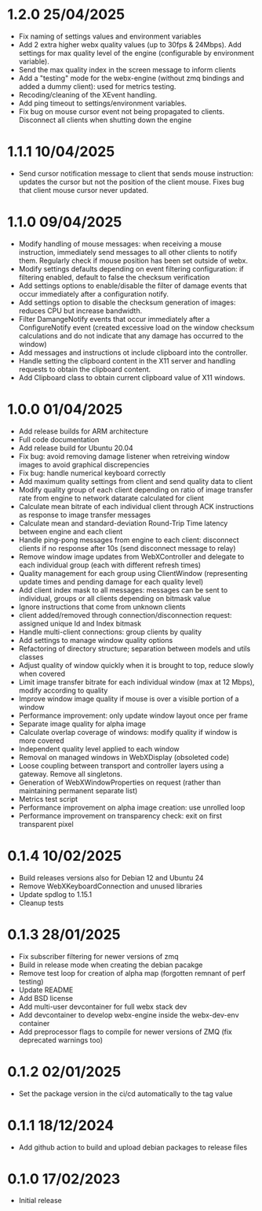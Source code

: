 1.2.0 25/04/2025
================
 * Fix naming of settings values and environment variables
 * Add 2 extra higher webx quality values (up to 30fps & 24Mbps). Add settings for max quality level of the engine (configurable by environment variable). 
 * Send the max quality index in the screen message to inform clients
 * Add a "testing" mode for the webx-engine (without zmq bindings and added a dummy client): used for metrics testing.
 * Recoding/cleaning of the XEvent handling.
 * Add ping timeout to settings/environment variables.
 * Fix bug on mouse cursor event not being propagated to clients. Disconnect all clients when shutting down the engine

1.1.1 10/04/2025
================
 * Send cursor notification message to client that sends mouse instruction: updates the cursor but not the position of the client mouse. Fixes bug that client mouse cursor never updated.

1.1.0 09/04/2025
================
 * Modify handling of mouse messages: when receiving a mouse instruction, immediately send messages to all other clients to notify them. Regularly check if mouse position has been set outside of webx.
 * Modify settings defaults depending on event filtering configuration: if filtering enabled, default to false the checksum verification
 * Add settings options to enable/disable the filter of damage events that occur immediately after a configuration notify.
 * Add settings option to disable the checksum generation of images: reduces CPU but increase bandwidth.
 * Filter DamangeNotify events that occur immediately after a ConfigureNotify event (created excessive load on the window checksum calculations and do not indicate that any damage has occurred to the window)
 * Add messages and instructions ot include clipboard into the controller.
 * Handle setting the clipboard content in the X11 server and handling requests to obtain the clipboard content. 
 * Add Clipboard class to obtain current clipboard value of X11 windows.

1.0.0 01/04/2025
================
 * Add release builds for ARM architecture
 * Full code documentation
 * Add release build for Ubuntu 20.04 
 * Fix bug: avoid removing damage listener when retreiving window images to avoid graphical discrepencies
 * Fix bug: handle numerical keyboard correctly
 * Add maximum quality settings from client and send quality data to client
 * Modify quality group of each client depending on ratio of image transfer rate from engine to network datarate calculated for client
 * Calculate mean bitrate of each individual client through ACK instructions as response to image transfer messages
 * Calculate mean and standard-deviation Round-Trip Time latency between engine and each client
 * Handle ping-pong messages from engine to each client: disconnect clients if no response after 10s (send disconnect message to relay)
 * Remove window image updates from WebXController and delegate to each individual group (each with different refresh times)
 * Quality management for each group using ClientWindow (representing update times and pending damage for each quality level)
 * Add client index mask to all messages: messages can be sent to individual, groups or all clients depending on bitmask value
 * Ignore instructions that come from unknown clients
 * client added/removed through connection/disconnection request: assigned unique Id and Index bitmask
 * Handle multi-client connections: group clients by quality
 * Add settings to manage window quality options
 * Refactoring of directory structure; separation between models and utils classes
 * Adjust quality of window quickly when it is brought to top, reduce slowly when covered
 * Limit image transfer bitrate for each individual window (max at 12 Mbps), modify according to quality
 * Improve window image quality if mouse is over a visible portion of a window
 * Performance improvement: only update window layout once per frame
 * Separate image quality for alpha image
 * Calculate overlap coverage of windows: modify quality if window is more covered
 * Independent quality level applied to each window
 * Removal on managed windows in WebXDisplay (obsoleted code)
 * Loose coupling between transport and controller layers using a gateway. Remove all singletons.
 * Generation of WebXWindowProperties on request (rather than maintaining permanent separate list)
 * Metrics test script
 * Performance improvement on alpha image creation: use unrolled loop
 * Performance improvement on transparency check: exit on first transparent pixel

0.1.4 10/02/2025
================
 * Build releases versions also for Debian 12 and Ubuntu 24
 * Remove WebXKeyboardConnection and unused libraries
 * Update spdlog to 1.15.1
 * Cleanup tests

0.1.3 28/01/2025
================
 * Fix subscriber filtering for newer versions of zmq
 * Build in release mode when creating the debian pacakge
 * Remove test loop for creation of alpha map (forgotten remnant of perf testing)
 * Update README
 * Add BSD license
 * Add multi-user devcontainer for full webx stack dev
 * Add devcontainer to develop webx-engine inside the webx-dev-env container
 * Add preprocessor flags to compile for newer versions of ZMQ (fix deprecated warnings too)

0.1.2 02/01/2025
================
 * Set the package version in the ci/cd automatically to the tag value

0.1.1 18/12/2024
================
 * Add github action to build and upload debian packages to release files

0.1.0 17/02/2023
================
 * Initial release

